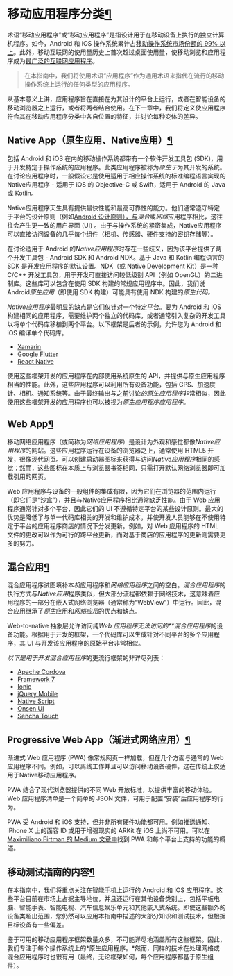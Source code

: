# 移动应用程序分类[¶](https://mas.owasp.org/MASTG/General/0x04a-Mobile-App-Taxonomy/#mobile-application-taxonomy)

术语“移动应用程序”或“移动应用程序”是指设计用于在移动设备上执行的独立计算机程序。如今，Android 和 iOS 操作系统累计占[移动操作系统市场份额的 99% 以上](https://www.idc.com/promo/smartphone-market-share/os)。此外，移动互联网的使用量历史上首次超过桌面使用量，使移动浏览和应用程序成为[最广泛的互联网应用程序](https://www.idc.com/promo/smartphone-market-share/os)。

> 在本指南中，我们将使用术语“应用程序”作为通用术语来指代在流行的移动操作系统上运行的任何类型的应用程序。

从基本意义上讲，应用程序旨在直接在为其设计的平台上运行，或者在智能设备的移动浏览器之上运行，或者将两者结合使用。在下一章中，我们将定义使应用程序符合其在移动应用程序分类中各自位置的特征，并讨论每种变体的差异。

## Native App（原生应用、Native应用）[¶](https://mas.owasp.org/MASTG/General/0x04a-Mobile-App-Taxonomy/#native-app)

包括 Android 和 iOS 在内的移动操作系统都带有一个软件开发工具包 (SDK)，用于开发特定于操作系统的应用程序。此类应用程序被称为*原生于*为其开发的系统。在讨论应用程序时，一般假设它是使用适用于相应操作系统的标准编程语言实现的Native应用程序 - 适用于 iOS 的 Objective-C 或 Swift，适用于 Android 的 Java 或 Kotlin。

Native应用程序天生具有提供最快性能和最高可靠性的能力。他们通常遵守特定于平台的设计原则（例如[Android 设计原则），与](https://developer.android.com/design)*混合*或*网络*应用程序相比，这往往会产生更一致的用户界面 (UI) 。由于与操作系统的紧密集成，Native应用程序可以直接访问设备的几乎每个组件（相机、传感器、硬件支持的密钥存储等）。

在讨论适用于 Android 的*Native应用程序*时存在一些歧义，因为该平台提供了两个开发工具包 - Android SDK 和 Android NDK。基于 Java 和 Kotlin 编程语言的 SDK 是开发应用程序的默认设置。NDK（或 Native Development Kit）是一种 C/C++ 开发工具包，用于开发可直接访问较低级别 API（例如 OpenGL）的二进制库。这些库可以包含在使用 SDK 构建的常规应用程序中。因此，我们说 Android*原生应用*（即使用 SDK 构建）可能具有使用 NDK 构建的*原生代码。*

*Native应用程序*最明显的缺点是它们仅针对一个特定平台。要为 Android 和 iOS 构建相同的应用程序，需要维护两个独立的代码库，或者通常引入复杂的开发工具以将单个代码库移植到两个平台。以下框架是后者的示例，允许您为 Android 和 iOS 编译单个代码库。

- [Xamarin](https://dotnet.microsoft.com/apps/xamarin)
- [Google Flutter](https://flutter.dev/)
- [React Native](https://reactnative.dev/)

使用这些框架开发的应用程序在内部使用系统原生的 API，并提供与原生应用程序相当的性能。此外，这些应用程序可以利用所有设备功能，包括 GPS、加速度计、相机、通知系统等。由于最终输出与之前讨论*的原生应用程序*非常相似，因此使用这些框架开发的应用程序也可以被视为*原生应用程序应用程序*。

## Web App[¶](https://mas.owasp.org/MASTG/General/0x04a-Mobile-App-Taxonomy/#web-app)

移动网络应用程序（或简称为*网络应用程序*）是设计为外观和感觉都像*Native应用程序*的网站。这些应用程序运行在设备的浏览器之上，通常使用 HTML5 开发，很像现代网页。可以创建启动器图标来获得与访问*Native应用程序*相同的感觉；然而，这些图标在本质上与浏览器书签相同，只需打开默认网络浏览器即可加载引用的网页。

Web 应用程序与设备的一般组件的集成有限，因为它们在浏览器的范围内运行（即它们是“沙盒”），并且与Native应用程序相比通常缺乏性能。由于 Web 应用程序通常针对多个平台，因此它们的 UI 不遵循特定平台的某些设计原则。最大的优势是降低了与单一代码库相关的开发和维护成本，并使开发人员能够在不使用特定于平台的应用程序商店的情况下分发更新。例如，对 Web 应用程序的 HTML 文件的更改可以作为可行的跨平台更新，而对基于商店的应用程序的更新则需要更多的努力。

## 混合应用[¶](https://mas.owasp.org/MASTG/General/0x04a-Mobile-App-Taxonomy/#hybrid-app)

混合应用程序试图填补本*机*应用程序和*网络应用程序*之间的空白。*混合应用程序*的执行方式与*Native应用*程序类似，但大部分流程都依赖于网络技术，这意味着应用程序的一部分在嵌入式网络浏览器（通常称为“WebView”）中运行。因此，混合应用继承了*原生*应用和*网络应用*的优点和缺点。

Web-to-native 抽象层允许访问纯*Web 应用程序无法访问的**混合应用程序*的设备功能。根据用于开发的框架，一个代码库可以生成针对不同平台的多个应用程序，其 UI 与开发该应用程序的原始平台非常相似。

*以下是用于开发混合应用程序*的更流行框架的非详尽列表：

- [Apache Cordova](https://cordova.apache.org/)
- [Framework 7](https://framework7.io/)
- [Ionic](https://ionicframework.com/)
- [jQuery Mobile](https://jquerymobile.com/)
- [Native Script](https://www.nativescript.org/)
- [Onsen UI](https://onsen.io/)
- [Sencha Touch](https://www.sencha.com/products/touch/)

## Progressive Web App（渐进式网络应用）[¶](https://mas.owasp.org/MASTG/General/0x04a-Mobile-App-Taxonomy/#progressive-web-app)

渐进式 Web 应用程序 (PWA) 像常规网页一样加载，但在几个方面与通常的 Web 应用程序不同。例如，可以离线工作并且可以访问移动设备硬件，这在传统上仅适用于Native移动应用程序。

PWA 结合了现代浏览器提供的不同 Web 开放标准，以提供丰富的移动体验。Web 应用程序清单是一个简单的 JSON 文件，可用于配置“安装”后应用程序的行为。

PWA 受 Android 和 iOS 支持，但并非所有硬件功能都可用。例如推送通知、iPhone X 上的面容 ID 或用于增强现实的 ARKit 在 iOS 上尚不可用。可以在[Maximiliano Firtman 的 Medium 文章中](https://medium.com/@firt/progressive-web-apps-on-ios-are-here-d00430dee3a7)找到 PWA 和每个平台上支持的功能的概述。

## 移动测试指南的内容[¶](https://mas.owasp.org/MASTG/General/0x04a-Mobile-App-Taxonomy/#whats-covered-in-the-mobile-testing-guide)

在本指南中，我们将重点关注在智能手机上运行的 Android 和 iOS 应用程序。这些平台目前在市场上占据主导地位，并且还运行在其他设备类别上，包括平板电脑、智能手表、智能电视、汽车信息娱乐单元和其他嵌入式系统。即使这些额外的设备类超出范围，您仍然可以应用本指南中描述的大部分知识和测试技术，但根据目标设备有一些偏差。

鉴于可用的移动应用程序框架数量众多，不可能详尽地涵盖所有这些框架。因此，我们专注于每个操作系统上的*原生应用程序。*然而，同样的技术在处理网络或混合应用程序时也很有用（最终，无论框架如何，每个应用程序都基于原生组件）。
